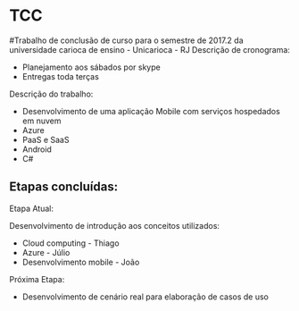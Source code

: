 # TCC
#Trabalho de conclusão de curso para o semestre de 2017.2 da universidade carioca de ensino - Unicarioca - RJ
Descrição de cronograma:
- Planejamento aos sábados por skype
- Entregas toda terças

Descrição do trabalho:

- Desenvolvimento de uma aplicação Mobile com serviços hospedados em nuvem
- Azure 
- PaaS e SaaS
- Android
- C#

Etapas concluídas:
-

Etapa Atual:

Desenvolvimento de introdução aos conceitos utilizados:
- Cloud computing - Thiago
- Azure - Júlio
- Desenvolvimento mobile - João

Próxima Etapa:

- Desenvolvimento de cenário real para elaboração de casos de uso 
